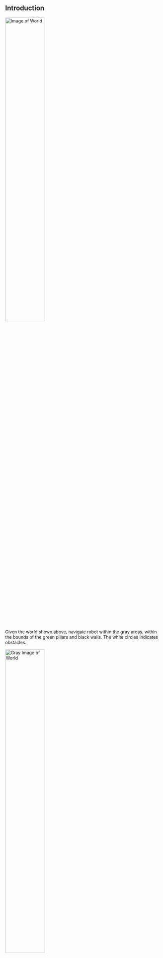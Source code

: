 ## Introduction
<img src="data/map.jpg" width="50%" alt="Image of World">

Given the world shown above, navigate robot within the gray areas, within the bounds of the green pillars and black 
walls. The white circles indicates obstacles. 

<img src="data/gray.jpg" width="50%" alt="Gray Image of World">

We converted the original map to a grayscale version using computer vision techniques. Now the white space indicates 
movable areas while the black circles within the wall indicates the obstacles. See the file `rl_map.ipynb` for details.

<img src="data/world_with_robot.png" width="50%" alt="Image of World with Robot">

We design our agent (_robot_) to have a certain diameter with a pose (x, y, theta). The agent is indicated by the red 
spot in the image above.

With this background information do we build our world having the following additional properties.
1. Our observation space given by _x_, _y_ and _theta_ indicating the robot's current pose and the target position specified by its _x_ and _y_ coordinates. 
2. _x_ and _y_ have a range of (0 to the maximum _x_ & _y_ coordinates of the world), while theta has a range of (`-pi` to `pi`)
3. The action space is given by the linear (`v`) and angular velocity (`w`) of the robot.
4. `v` and `w` are designed to be continous between _0_ to _1_ for `v` and _-1_ to _1_ for `w`.
5. The initial robot pose and the target pose are initialized randomly within the movable area, with only two constraints.
   1. The robot pose and the target pose should not be equivalent
   2. The robot pose and the target pose should not be on the walls or obstacles.
6. We calculate the reward signal as a function of the euclidean distance to the target. 
7. We set a threshold of 3units to acceptable target and robot location equivalence.
8. Given an action (_v, w_), new position and orientation are calculated using the integration approximation formula 
   ```
   x0, y0, t0 = robot_pose 
   x = x0 + v*cos(t0 + 0.5*w)
   y = y0 + v*sin(t0 + 0.5*w)
   t = t0 + w   //wrapped to values between -pi to pi
   ```
   
### Reward System
Walls and all obstacles are assigned a negative reward `-10`. The `step` method also sends a done signal when reward is 
negative.
Rewards for the navigable region are calculated in two sections as explained below.
#### Distance Reward
This calculates the distance between robot pose and target location and generates a reward from it.
```
distance = sqrt(((xg - x)^2) + ((yg - y)^2))
reward = 1/(1 + distance)
```
By this system reward system, rewards are always between 0 and 1. When robot is close to target, the distance is zero, 
which in turn yields `reward = 1/(1 + 0) = 1/1 = 1`.

Conversely, as robot moves farther from goal, distance becomes large, and reward tends to zero.
`reward = 1/(1 + inf) ~= 1/inf ~= 0`

#### Bearing reward. 
We generate another reward which is a function of the robot's orientation and the orientation it needs to take in order 
to align with the target. This reward is also set between 0 and 1. 0 for when the robot's orientation is completely 
offset, and 1 for when it is aligned to the target. 
Given robot pose denoted as `x, y, theta` and goal location denoted as `xg, yg`, we calculate reward as
```
bearing = arctan2(yg - y, xg - x)
error = bearing - theta
```
This gives an error between `0` and `pi`, which we then we normalize this error to values between `0` and `1`
```
error = error/pi
reward = 1 - error
```
With the above system, the highest error is 1 and the lowest 0 and similarly, highest reward is 1 and lowest is 0.

The distance reward is then added to the bearing reward to obtain a maximum of 2 and a minimum of 0.


## Helpers
### Workspace Setup
Set up a `conda` environment. 

To activate terminal.
```
conda activate bot3RLNavigation
```

Install `gym` using the code below. See [here](https://anaconda.org/conda-forge/gym) for details.
```
conda install -c conda-forge gym
```

To create requirements file. See [More](https://linuxhint.com/conda-install-requirements-txt/)
```
conda list -e > requirements.txt
```

For `pip`, use
```
pip freeze > pip_reqs.txt
```

You can create an environment for work using this package's requirements via
```
conda create --name <env> --file requirements.txt
```

Install `opencv`. See [here](https://anaconda.org/conda-forge/opencv) for details.
```
conda install -c conda-forge opencv
```

Install `PILLOW` See [here](https://anaconda.org/conda-forge/pillow) for details
```
conda install -c conda-forge pillow
```

Install `stable-baseline3` See [here](https://anaconda.org/conda-forge/stable-baselines3) for more details.
```
conda install -c conda-forge stable-baselines3
```

### Gym Environment Registration
In the `__init__.py` file in `envs` add an import statement to your created world.  
In the package's `__init__.py` supply the `id`, `entry_point` and other necessary options for your environment.  
After registration, our custom World environment can be created with 
```
env = gym.make('id')
```
See the mentioned `__init__` files for details.

### Simulation
To render simulation using `World-v2`, use the format below
```
env.reset()
name = "bot3"
cv2.namedWindow(name)
rate = 500  # frame rate in ms
while True:
    frame = env.render(mode="rgb_array")
    cv2.imshow("bot3", frame)
    cv2.waitKey(rate)
    action = env.action_space.sample() # random (or use policy)
    obs, reward, done, info step = env.step(action)
    if done:
      frame = env.render(mode="rgb_array")
      cv2.imshow("bot3", frame)
      cv2.waitKey(rate)
      break
```

### Map Version
Two map versions exist. The map shown in the preceeding sections (with obstalces), and another shown below, 
(without obstacles). The `env` can be created using the code fragment below.  
Has been tested on `World-v1` and should work with this version and above, with all it's subclasses.
```
env = gym.make('bot3RLNav/World-v2', map_file="data/map01.jpg",
             robot_file="data/robot.png")
```
<img src="data/map01.jpg" width="50%" alt="Image of World">

### Resetting
To set fixed targets use the code block below. This feature means, the robot initial pose and the target location are 
always reset to the same first poses that the preceeding `.reset()` call made.
```
env = gym.make(...)
env.reset(options={'reset': False})
# or env.reset(options=dict(reset=False))
```
Works on `v0` and all the subclasses.

## References
1. [Custom Environment](https://www.gymlibrary.dev/content/environment_creation/)
2. [Spaces](https://www.gymlibrary.dev/api/spaces/)
3. [Gym Github](https://github.com/openai/gym)
4. [Markdown](https://daringfireball.net/projects/markdown/)
5. [Create CV Window](https://docs.opencv.org/4.x/d7/dfc/group__highgui.html#ga5afdf8410934fd099df85c75b2e0888b)
6. [CV imshow](https://docs.opencv.org/4.x/d7/dfc/group__highgui.html#ga453d42fe4cb60e5723281a89973ee563)
